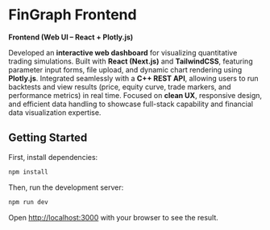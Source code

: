 # FinGraph Frontend

**Frontend (Web UI – React + Plotly.js)**

Developed an **interactive web dashboard** for visualizing quantitative trading simulations.
Built with **React (Next.js)** and **TailwindCSS**, featuring parameter input forms, file upload, and dynamic chart rendering using **Plotly.js**.
Integrated seamlessly with a **C++ REST API**, allowing users to run backtests and view results (price, equity curve, trade markers, and performance metrics) in real time.
Focused on **clean UX**, responsive design, and efficient data handling to showcase full-stack capability and financial data visualization expertise.

## Getting Started

First, install dependencies:

```bash
npm install
```

Then, run the development server:

```bash
npm run dev
```

Open [http://localhost:3000](http://localhost:3000) with your browser to see the result.
